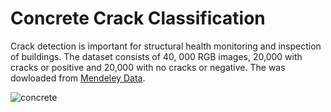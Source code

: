 # Concrete Crack Classification

[image1]: ./images/concrete.png "concrete"


Crack detection is important for structural health monitoring and inspection of buildings. The dataset consists of 40, 000  RGB images, 20,000 with cracks or positive and 20,000 with no cracks or negative. The was dowloaded from [Mendeley Data](https://data.mendeley.com/datasets/5y9wdsg2zt/1).


![concrete][image1]
